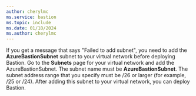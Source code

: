 ```yaml
---
author: cherylmc
ms.service: bastion
ms.topic: include
ms.date: 01/18/2024
ms.author: cherylmc
---
```


If you get a message that says "Failed to add subnet", you need to add the **AzureBastionSubnet** subnet to your virtual network before deploying Bastion. Go to the **Subnets** page for your virtual network and add the AzureBastionSubnet. The subnet name must be **AzureBastionSubnet**. The subnet address range that you specify must be /26 or larger (for example, /25 or /24). After adding this subnet to your virtual network, you can deploy Bastion.